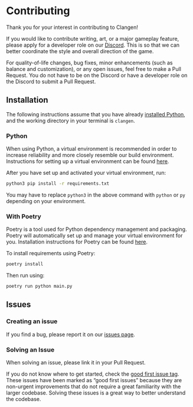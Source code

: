# Contributing
Thank you for your interest in contributing to Clangen!

If you would like to contribute writing, art, or a major gameplay feature, please apply for a developer role on our [Discord](https://discord.gg/rnFQqyPZ7K). This is so that we can better coordinate the style and overall direction of the game.

For quality-of-life changes, bug fixes, minor enhancements (such as balance and customization), or any open issues, feel free to make a Pull Request. You do not have to be on the Discord or have a developer role on the Discord to submit a Pull Request.

## Installation
The following instructions assume that you have already [installed Python](https://www.python.org/downloads/), and the working directory in your terminal is `clangen`.

### Python
When using Python, a virtual environment is recommended in order to increase reliability and more closely resemble our build environment. Instructions for setting up a virtual environment can be found [here](https://packaging.python.org/en/latest/guides/installing-using-pip-and-virtual-environments/).

After you have set up and activated your virtual environment, run:
```sh
python3 pip install -r requirements.txt
```
You may have to replace `python3` in the above command with `python` or `py` depending on your environment.

### With Poetry
Poetry is a tool used for Python dependency management and packaging. Poetry will automatically set up and manage your virtual environment for you. Installation instructions for Poetry can be found [here](https://python-poetry.org/docs/#installation).

To install requirements using Poetry:
```sh
poetry install
```

Then run using:
```sh
poetry run python main.py
```

## Issues
### Creating an issue
If you find a bug, please report it on our [issues page](https://github.com/ClanGenOfficial/clangen/issues).

### Solving an Issue
When solving an issue, please link it in your Pull Request.

If you do not know where to get started, check the [good first issue tag](https://github.com/ClanGenOfficial/clangen/issues?q=is%3Aopen+is%3Aissue+label%3A%22good+first+issue%22). These issues have been marked as “good first issues” because they are non-urgent improvements that do not require a great familiarity with the larger codebase. Solving these issues is a great way to better understand the codebase.
